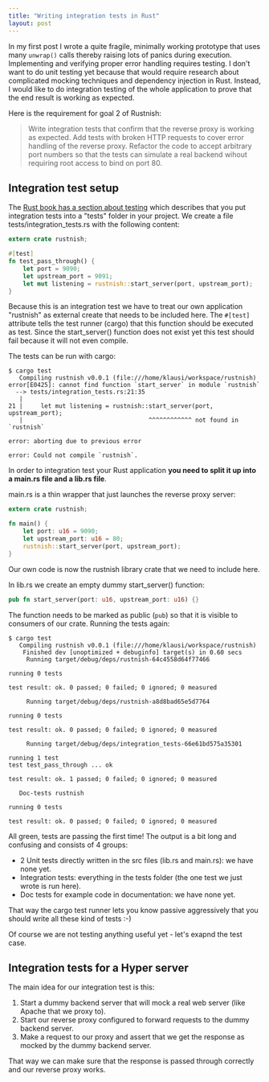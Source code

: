 ```yaml
---
title: "Writing integration tests in Rust"
layout: post
---
```


In my first post I wrote a quite fragile, minimally working prototype that uses many ```unwrap()``` calls thereby raising lots of panics during execution. Implementing and verifying proper error handling requires testing. I don't want to do unit testing yet because that would require research about complicated mocking techniques and dependency injection in Rust. Instead, I would like to do integration testing of the whole application to prove that the end result is working as expected.

Here is the requirement for goal 2 of Rustnish:

> Write integration tests that confirm that the reverse proxy is working as
> expected. Add tests with broken HTTP requests to cover error handling of the
> reverse proxy. Refactor the code to accept arbitrary port numbers so that the
> tests can simulate a real backend wihout requiring root access to bind on port
> 80.

## Integration test setup

The [Rust book has a section about testing](https://doc.rust-lang.org/book/testing.html) which describes that you put integration tests into a "tests" folder in your project. We create a file tests/integration_tests.rs with the following content:

```rust
extern crate rustnish;

#[test]
fn test_pass_through() {
    let port = 9090;
    let upstream_port = 9091;
    let mut listening = rustnish::start_server(port, upstream_port);
}
```

Because this is an integration test we have to treat our own application "rustnish" as external create that needs to be included here. The ```#[test]``` attribute tells the test runner (cargo) that this function should be executed as test. Since the start_server() function does not exist yet this test should fail because it will not even compile.

The tests can be run with cargo:

```
$ cargo test
   Compiling rustnish v0.0.1 (file:///home/klausi/workspace/rustnish)
error[E0425]: cannot find function `start_server` in module `rustnish`
  --> tests/integration_tests.rs:21:35
   |
21 |     let mut listening = rustnish::start_server(port, upstream_port);
   |                                   ^^^^^^^^^^^^ not found in `rustnish`

error: aborting due to previous error

error: Could not compile `rustnish`.
```

In order to integration test your Rust application **you need to split it up into a main.rs file and a lib.rs file**.

main.rs is a thin wrapper that just launches the reverse proxy server:

```rust
extern crate rustnish;

fn main() {
    let port: u16 = 9090;
    let upstream_port: u16 = 80;
    rustnish::start_server(port, upstream_port);
}
```

Our own code is now the rustnish library crate that we need to include here.

In lib.rs we create an empty dummy start_server() function:

```rust
pub fn start_server(port: u16, upstream_port: u16) {}
```

The function needs to be marked as public (```pub```) so that it is visible to consumers of our crate. Running the tests again:

```
$ cargo test
   Compiling rustnish v0.0.1 (file:///home/klausi/workspace/rustnish)
    Finished dev [unoptimized + debuginfo] target(s) in 0.60 secs
     Running target/debug/deps/rustnish-64c4558d64f77466

running 0 tests

test result: ok. 0 passed; 0 failed; 0 ignored; 0 measured

     Running target/debug/deps/rustnish-a8d8bad65e5d7764

running 0 tests

test result: ok. 0 passed; 0 failed; 0 ignored; 0 measured

     Running target/debug/deps/integration_tests-66e61bd575a35301

running 1 test
test test_pass_through ... ok

test result: ok. 1 passed; 0 failed; 0 ignored; 0 measured

   Doc-tests rustnish

running 0 tests

test result: ok. 0 passed; 0 failed; 0 ignored; 0 measured
```

All green, tests are passing the first time! The output is a bit long and confusing and consists of 4 groups:

* 2 Unit tests directly written in the src files (lib.rs and main.rs): we have none yet.
* Integration tests: everything in the tests folder (the one test we just wrote is run here).
* Doc tests for example code in documentation: we have none yet.

That way the cargo test runner lets you know passive aggressively that you should write all these kind of tests :-)

Of course we are not testing anything useful yet - let's exapnd the test case.

## Integration tests for a Hyper server

The main idea for our integration test is this:

1. Start a dummy backend server that will mock a real web server (like Apache that we proxy to).
2. Start our reverse proxy configured to forward requests to the dummy backend server.
3. Make a request to our proxy and assert that we get the response as mocked by the dummy backend server.

That way we can make sure that the response is passed through correctly and our reverse proxy works.